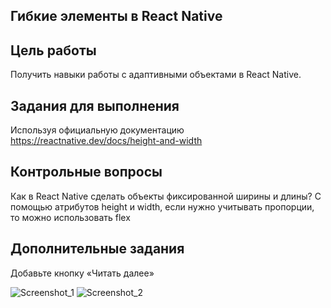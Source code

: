 ## Гибкие элементы в React Native
## Цель работы
Получить навыки работы с адаптивными объектами в React Native.
## Задания для выполнения 
Используя официальную документацию https://reactnative.dev/docs/height-and-width
## Контрольные вопросы
Как в React Native сделать объекты фиксированной ширины и длины?
С помощью атрибутов height и width, если нужно учитывать пропорции, то можно использовать flex
## Дополнительные задания
Добавьте кнопку «Читать далее»



![Screenshot_1](https://user-images.githubusercontent.com/90498783/163402313-5499a65c-dcb6-4b9a-aca1-dfd1708f3d17.png)
![Screenshot_2](https://user-images.githubusercontent.com/90498783/163402365-cb991a28-879a-47be-bae4-d5fd470c7db4.png)
